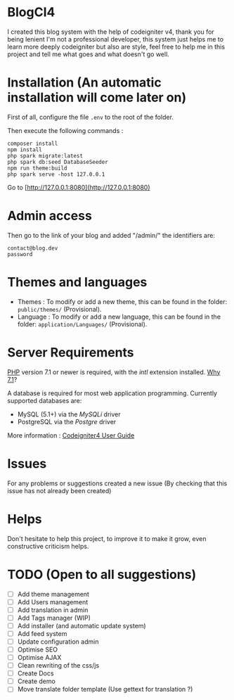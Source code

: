 # BlogCI4
I created this blog system with the help of codeigniter v4, thank you for being lenient I'm not a professional developer, this system just helps me to learn more deeply codeigniter but also are style, feel free to help me in this project and tell me what goes and what doesn't go well.

# Installation (An automatic installation will come later on)
First of all, configure the file `.env` to the root of the folder.

Then execute the following commands : 

```shell
composer install
npm install
php spark migrate:latest
php spark db:seed DatabaseSeeder
npm run theme:build
php spark serve -host 127.0.0.1
```
Go to [http://127.0.0.1:8080](http://127.0.0.1:8080)

# Admin access
Then go to the link of your blog and added "/admin/" the identifiers are:
```
contact@blog.dev
password
```

# Themes and languages
- Themes : To modify or add a new theme, this can be found in the folder: `public/themes/` (Provisional).
- Language : To modify or add a new language, this can be found in the folder: `application/Languages/` (Provisional).

# Server Requirements
[PHP](http://php.net) version 7.1 or newer is required, with the *intl* extension installed. [Why 7.1](https://gophp71.org/)?

A database is required for most web application programming.
Currently supported databases are:

 - MySQL (5.1+) via the *MySQLi* driver
 - PostgreSQL via the *Postgre* driver
 
More information : [Codeigniter4 User Guide](https://bcit-ci.github.io/CodeIgniter4/)

# Issues
For any problems or suggestions created a new issue (By checking that this issue has not already been created)

# Helps
Don't hesitate to help this project, to improve it to make it grow, even constructive criticism helps.

# TODO (Open to all suggestions)
- [ ] Add theme management
- [ ] Add Users management
- [ ] Add translation in admin
- [ ] Add Tags manager (WIP)
- [ ] Add installer (and automatic update system)
- [ ] Add feed system
- [ ] Update configuration admin
- [ ] Optimise SEO
- [ ] Optimise AJAX
- [ ] Clean rewriting of the css/js
- [ ] Create Docs
- [ ] Create demo
- [ ] Move translate folder template (Use gettext for translation ?)